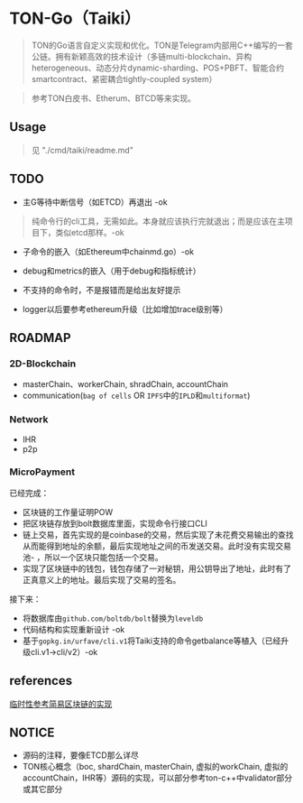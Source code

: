 # TON-Go（Taiki）

> TON的Go语言自定义实现和优化。TON是Telegram内部用C++编写的一套公链。拥有新颖高效的技术设计（多链multi-blockchain、异构heterogeneous、动态分片dynamic-sharding、POS+PBFT、智能合约smartcontract、紧密耦合tightly-coupled system）

> 参考TON白皮书、Etherum、BTCD等来实现。

## Usage
> 见 "./cmd/taiki/readme.md"

## TODO
- 主G等待中断信号（如ETCD）再退出 -ok

> 纯命令行的cli工具，无需如此。本身就应该执行完就退出；而是应该在主项目下，类似etcd那样。-ok

- 子命令的嵌入（如Ethereum中chainmd.go）-ok

- debug和metrics的嵌入（用于debug和指标统计）
- 不支持的命令时，不是报错而是给出友好提示
- logger以后要参考ethereum升级（比如增加trace级别等）


## ROADMAP

### 2D-Blockchain
- masterChain、workerChain, shradChain, accountChain
- communication(`bag of cells` OR `IPFS`中的`IPLD`和`multiformat`)

### Network
- IHR
- p2p

### MicroPayment

已经完成：
- 区块链的工作量证明POW
- 把区块链存放到bolt数据库里面，实现命令行接口CLI
- 链上交易，首先实现的是coinbase的交易，然后实现了未花费交易输出的查找从而能得到地址的余额，最后实现地址之间的币发送交易。此时没有实现交易池- ，所以一个区块只能包括一个交易。
- 实现了区块链中的钱包，钱包存储了一对秘钥，用公钥导出了地址，此时有了正真意义上的地址。最后实现了交易的签名。

接下来：
- 将数据库由`github.com/boltdb/bolt`替换为`leveldb`
- 代码结构和实现重新设计 -ok
- 基于`gopkg.in/urfave/cli.v1`将Taiki支持的命令getbalance等植入（已经升级cli.v1->cli/v2）-ok



## references 
[临时性参考简易区块链的实现](https://github.com/zyjblockchain/A_golang_blockchain/blob/master/CLI.go)

## NOTICE
- 源码的注释，要像ETCD那么详尽
- TON核心概念（boc, shardChain, masterChain, 虚拟的workChain, 虚拟的accountChain，IHR等）源码的实现，可以部分参考ton-c++中validator部分或其它部分